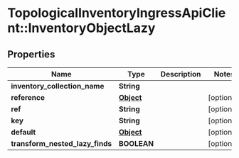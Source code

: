# TopologicalInventoryIngressApiClient::InventoryObjectLazy

## Properties
Name | Type | Description | Notes
------------ | ------------- | ------------- | -------------
**inventory_collection_name** | **String** |  | 
**reference** | [**Object**](.md) |  | [optional] 
**ref** | **String** |  | [optional] 
**key** | **String** |  | [optional] 
**default** | [**Object**](.md) |  | [optional] 
**transform_nested_lazy_finds** | **BOOLEAN** |  | [optional] 


